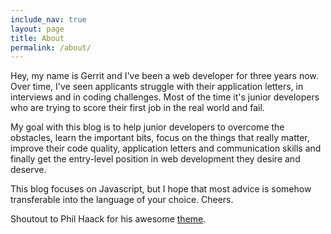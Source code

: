 ```yaml
---
include_nav: true
layout: page
title: About
permalink: /about/
---
```


Hey, my name is Gerrit and I've been a web developer for three years now. Over
time, I've seen applicants struggle with their application letters, in
interviews and in coding challenges. Most of the time it's junior developers who
are trying to score their first job in the real world and fail.

My goal with this blog is to help junior developers to overcome the obstacles,
learn the important bits, focus on the things that really matter, improve their
code quality, application letters and communication skills and finally get the
entry-level position in web development they desire and deserve.

This blog focuses on Javascript, but I hope that most advice is somehow
transferable into the language of your choice. Cheers.



Shoutout to Phil Haack for his awesome
[theme](https://github.com/Haacked/haackbar).
